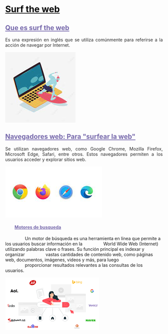 # <span style="color: black; text-decoration: underline;"> **Surf the web** </span>

## <span style="color: #7668AB; text-decoration: underline;"> **Que es surf the web**  </span>

<p style="text-align: justify; color: #2B2B2B"> Es una expresión en inglés que se utiliza comúnmente para referirse a la acción de navegar por Internet. </p>

![Surf The Web 1]

## <span style="color: #7668AB; text-decoration: underline;"> **Navegadores web: Para "surfear la web"** </span>

<p style="text-align: justify; color: #2B2B2B"> Se utilizan navegadores web, como Google Chrome, Mozilla Firefox, Microsoft Edge, Safari, entre otros. Estos navegadores permiten a los usuarios acceder y explorar sitios web. </p>

![NavegadoresWeb]

#### &nbsp;&nbsp;&nbsp;&nbsp;&nbsp;&nbsp;&nbsp;&nbsp; <span style="color: #7668AB ;text.align: justify; text-decoration: underline"> **Motores de busqueda**

<p style="text-aligns: justify; color #2b2b2b">

&nbsp;&nbsp;&nbsp;&nbsp;&nbsp;&nbsp;&nbsp;&nbsp;&nbsp;&nbsp;&nbsp;&nbsp;&nbsp;&nbsp;&nbsp;&nbsp;Un motor de búsqueda es una herramienta en línea que permite a los usuarios buscar información en la &nbsp;&nbsp;&nbsp;&nbsp;&nbsp;&nbsp;&nbsp;&nbsp;&nbsp;&nbsp;&nbsp;&nbsp;&nbsp;&nbsp;&nbsp;&nbsp;World Wide Web (Internet) utilizando palabras clave o frases. Su función principal es indexar y organizar &nbsp;&nbsp;&nbsp;&nbsp;&nbsp;&nbsp;&nbsp;&nbsp;&nbsp;&nbsp;&nbsp;&nbsp;&nbsp;&nbsp;&nbsp;&nbsp;vastas cantidades de contenido web, como páginas web, documentos, imágenes, videos y más, para luego &nbsp;&nbsp;&nbsp;&nbsp;&nbsp;&nbsp;&nbsp;&nbsp;&nbsp;&nbsp;&nbsp;&nbsp;&nbsp;&nbsp;&nbsp;&nbsp;proporcionar resultados relevantes a las consultas de los usuarios. </p>

![Motores Busqueda]

<!-- Aqui iran enlazes de ref-->

[Surf The Web 1]:https://github.com/LotsV8pro/SMX2_M8UF1A1_HistoriaWeb_1991_Surf_The_Web_AlbertRomero/blob/main/Imagenes/SurfTheWeb1.jpeg?raw=true

[NavegadoresWeb]: https://github.com/LotsV8pro/SMX2_M8UF1A1_HistoriaWeb_1991_Surf_The_Web_AlbertRomero/blob/main/Imagenes/NavegadoresWeb.jpeg?raw=true

[Motores Busqueda]: https://github.com/LotsV8pro/SMX2_M8UF1A1_HistoriaWeb_1991_Surf_The_Web_AlbertRomero/blob/main/Imagenes/Motores%20Busqueda.png?raw=true